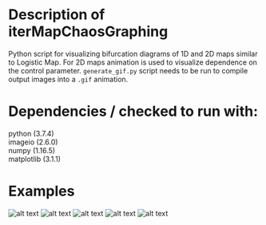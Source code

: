 # Description of iterMapChaosGraphing
Python script for visualizing bifurcation diagrams of 1D and 2D maps similar to Logistic Map.
For 2D maps animation is used to visualize dependence on the control parameter. `generate_gif.py` script needs to be run to compile output images into a `.gif` animation.

# Dependencies / checked to run with:
python (3.7.4) <br/>
imageio (2.6.0) <br/>
numpy (1.16.5) <br/>
matplotlib (3.1.1)

# Examples
![alt text](https://github.com/ZeroFourEightTwelve24/iterMapChaosGraphing/blob/master/some_output/movie_1.gif?raw=true)
![alt text](https://github.com/ZeroFourEightTwelve24/iterMapChaosGraphing/blob/master/some_output/Figure_9a.png?raw=true)
![alt text](https://github.com/ZeroFourEightTwelve24/iterMapChaosGraphing/blob/master/some_output/Figure_9b.png?raw=true)
![alt text](https://github.com/ZeroFourEightTwelve24/iterMapChaosGraphing/blob/master/some_output/Figure_0.png?raw=true)
![alt text](https://github.com/ZeroFourEightTwelve24/iterMapChaosGraphing/blob/master/some_output/Figure_1.png?raw=true)
